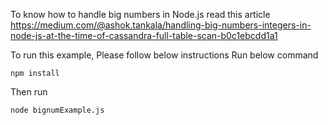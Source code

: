 To know how to handle big numbers in Node.js read this article https://medium.com/@ashok.tankala/handling-big-numbers-integers-in-node-js-at-the-time-of-cassandra-full-table-scan-b0c1ebcdd1a1

To run this example, Please follow below instructions
Run below command
```
npm install
```

Then run
```
node bignumExample.js
```